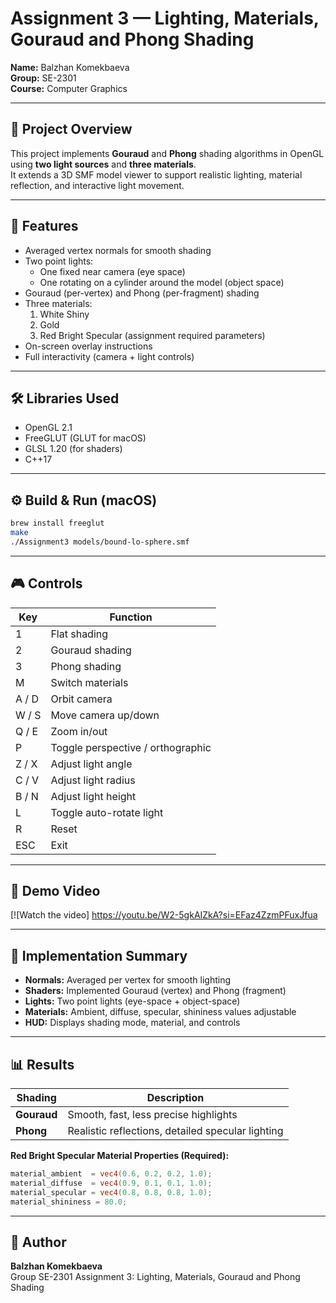 # Assignment 3 — Lighting, Materials, Gouraud and Phong Shading

**Name:** Balzhan Komekbaeva  
**Group:** SE-2301  
**Course:** Computer Graphics  

---

## 🎯 Project Overview
This project implements **Gouraud** and **Phong** shading algorithms in OpenGL using **two light sources** and **three materials**.  
It extends a 3D SMF model viewer to support realistic lighting, material reflection, and interactive light movement.

---

## 🧩 Features
- Averaged vertex normals for smooth shading  
- Two point lights:
  - One fixed near camera (eye space)
  - One rotating on a cylinder around the model (object space)
- Gouraud (per-vertex) and Phong (per-fragment) shading  
- Three materials:
  1. White Shiny  
  2. Gold  
  3. Red Bright Specular (assignment required parameters)  
- On-screen overlay instructions  
- Full interactivity (camera + light controls)

---

## 🛠️ Libraries Used
- OpenGL 2.1  
- FreeGLUT (GLUT for macOS)  
- GLSL 1.20 (for shaders)  
- C++17  

---

## ⚙️ Build & Run (macOS)
```bash
brew install freeglut
make
./Assignment3 models/bound-lo-sphere.smf
```

---

## 🎮 Controls

| Key | Function |
|-----|-----------|
| 1 | Flat shading |
| 2 | Gouraud shading |
| 3 | Phong shading |
| M | Switch materials |
| A / D | Orbit camera |
| W / S | Move camera up/down |
| Q / E | Zoom in/out |
| P | Toggle perspective / orthographic |
| Z / X | Adjust light angle |
| C / V | Adjust light radius |
| B / N | Adjust light height |
| L | Toggle auto-rotate light |
| R | Reset |
| ESC | Exit |

---

## 🎥 Demo Video

[![Watch the video]
https://youtu.be/W2-5gkAIZkA?si=EFaz4ZzmPFuxJfua 

---

## 🧠 Implementation Summary
- **Normals:** Averaged per vertex for smooth lighting  
- **Shaders:** Implemented Gouraud (vertex) and Phong (fragment)  
- **Lights:** Two point lights (eye-space + object-space)  
- **Materials:** Ambient, diffuse, specular, shininess values adjustable  
- **HUD:** Displays shading mode, material, and controls  

---

## 📊 Results
| Shading | Description |
|----------|--------------|
| **Gouraud** | Smooth, fast, less precise highlights |
| **Phong** | Realistic reflections, detailed specular lighting |

**Red Bright Specular Material Properties (Required):**
```glsl
material_ambient  = vec4(0.6, 0.2, 0.2, 1.0);
material_diffuse  = vec4(0.9, 0.1, 0.1, 1.0);
material_specular = vec4(0.8, 0.8, 0.8, 1.0);
material_shininess = 80.0;
```

---

## 🧾 Author
**Balzhan Komekbaeva**  
Group SE-2301 
Assignment 3: Lighting, Materials, Gouraud and Phong Shading

